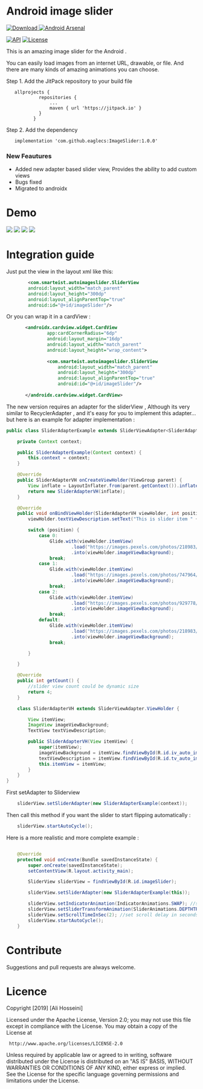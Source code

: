 # Android image slider
[ ![Download](https://api.bintray.com/packages/smarteistbintray/android/androidautoimageslider/images/download.svg) ](https://bintray.com/smarteistbintray/android/androidautoimageslider/_latestVersion)[![Android Arsenal](https://img.shields.io/badge/Android%20Arsenal-Android%20Slider-brightgreen.svg?style=flat)](https://android-arsenal.com/details/1/7693)

[![API](https://img.shields.io/badge/API-15%2B-brightgreen.svg?style=flat)](https://android-arsenal.com/api?level=15)
[![License](https://img.shields.io/badge/License-Apache%202.0-blue.svg)](https://opensource.org/licenses/Apache-2.0)

This is an amazing image slider for the Android .
 
You can easily load images from an internet URL, drawable, or file. And there are many kinds of amazing animations you can choose.

Step 1. Add the JitPack repository to your build file

       allprojects {
		        repositories {
			        ...
			        maven { url 'https://jitpack.io' }
		        }
	          }
	   
	
Step 2. Add the dependency

       implementation 'com.github.eaglecs:ImageSlider:1.0.0'

### New Feautures 
* Added new adapter based slider view, Provides the ability to add custom views
* Bugs fixed
* Migrated to androidx

# Demo
![](https://github.com/smarteist/android-image-slider/blob/master/0.gif)
![](https://github.com/smarteist/android-image-slider/blob/master/2.gif)
![](https://github.com/smarteist/android-image-slider/blob/master/4.gif)
![](https://github.com/smarteist/android-image-slider/blob/master/7.gif)

# Integration guide

Just put the view in the layout xml like this:

```xml
        <com.smarteist.autoimageslider.SliderView
        android:layout_width="match_parent"
        android:layout_height="300dp"
        android:layout_alignParentTop="true"
        android:id="@+id/imageSlider"/>
```
   
   Or you can wrap it in a cardView :
   
```xml
       <androidx.cardview.widget.CardView
               app:cardCornerRadius="6dp"
               android:layout_margin="16dp"
               android:layout_width="match_parent"
               android:layout_height="wrap_content">
       
               <com.smarteist.autoimageslider.SliderView
                   android:layout_width="match_parent"
                   android:layout_height="300dp"
                   android:layout_alignParentTop="true"
                   android:id="@+id/imageSlider"/>
       
       </androidx.cardview.widget.CardView>
```
     

The new version requires an adapter for the sliderView , Although its very similar to RecyclerAdapter , and it's easy for you to implement this adapter... but here is an example for adapter implementation :

```java	
public class SliderAdapterExample extends SliderViewAdapter<SliderAdapterExample.SliderAdapterVH> {

    private Context context;

    public SliderAdapterExample(Context context) {
        this.context = context;
    }

    @Override
    public SliderAdapterVH onCreateViewHolder(ViewGroup parent) {
        View inflate = LayoutInflater.from(parent.getContext()).inflate(R.layout.image_slider_layout_item, null);
        return new SliderAdapterVH(inflate);
    }

    @Override
    public void onBindViewHolder(SliderAdapterVH viewHolder, int position) {
        viewHolder.textViewDescription.setText("This is slider item " + position);

        switch (position) {
            case 0:
                Glide.with(viewHolder.itemView)
                        .load("https://images.pexels.com/photos/218983/pexels-photo-218983.jpeg?auto=compress&cs=tinysrgb&dpr=2&h=750&w=1260")
                        .into(viewHolder.imageViewBackground);
                break;
            case 1:
                Glide.with(viewHolder.itemView)
                        .load("https://images.pexels.com/photos/747964/pexels-photo-747964.jpeg?auto=compress&cs=tinysrgb&h=750&w=1260")
                        .into(viewHolder.imageViewBackground);
                break;
            case 2:
                Glide.with(viewHolder.itemView)
                        .load("https://images.pexels.com/photos/929778/pexels-photo-929778.jpeg?auto=compress&cs=tinysrgb&dpr=2&h=750&w=1260")
                        .into(viewHolder.imageViewBackground);
                break;
            default:
                Glide.with(viewHolder.itemView)
                        .load("https://images.pexels.com/photos/218983/pexels-photo-218983.jpeg?auto=compress&cs=tinysrgb&dpr=2&h=750&w=1260")
                        .into(viewHolder.imageViewBackground);
                break;

        }

    }

    @Override
    public int getCount() {
        //slider view count could be dynamic size
        return 4;
    }

    class SliderAdapterVH extends SliderViewAdapter.ViewHolder {

        View itemView;
        ImageView imageViewBackground;
        TextView textViewDescription;

        public SliderAdapterVH(View itemView) {
            super(itemView);
            imageViewBackground = itemView.findViewById(R.id.iv_auto_image_slider);
            textViewDescription = itemView.findViewById(R.id.tv_auto_image_slider);
            this.itemView = itemView;
        }
    }
}
```
    
First setAdapter to Sliderview

```java
    sliderView.setSliderAdapter(new SliderAdapterExample(context));
```
		
Then call this method if you want the slider to start flipping automatically :

```java
    sliderView.startAutoCycle();
```

Here is a more realistic and more complete example :

```java

    @Override
    protected void onCreate(Bundle savedInstanceState) {
        super.onCreate(savedInstanceState);
        setContentView(R.layout.activity_main);

        SliderView sliderView = findViewById(R.id.imageSlider);

        sliderView.setSliderAdapter(new SliderAdapterExample(this));

        sliderView.setIndicatorAnimation(IndicatorAnimations.SWAP); //set indicator animation by using 	  SliderLayout.IndicatorAnimations. :WORM or THIN_WORM or COLOR or DROP or FILL or NONE or SCALE or SCALE_DOWN or SLIDE and SWAP!!
        sliderView.setSliderTransformAnimation(SliderAnimations.DEPTHTRANSFORMATION);
        sliderView.setScrollTimeInSec(2); //set scroll delay in seconds :
        sliderView.startAutoCycle();
    }
```

# Contribute

Suggestions and pull requests are always welcome.

# Licence

Copyright [2019] [Ali Hosseini]

   Licensed under the Apache License, Version 2.0;
   you may not use this file except in compliance with the License.
   You may obtain a copy of the License at

     http://www.apache.org/licenses/LICENSE-2.0

   Unless required by applicable law or agreed to in writing, software
   distributed under the License is distributed on an "AS IS" BASIS,
   WITHOUT WARRANTIES OR CONDITIONS OF ANY KIND, either express or implied.
   See the License for the specific language governing permissions and
   limitations under the License.
